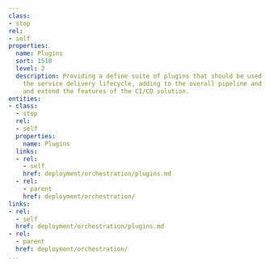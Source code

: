 ```yaml
---
class:
- stop
rel:
- self
properties:
  name: Plugins
  sort: 1510
  level: 2
  description: Providing a define suite of plugins that should be used as part of
    the service delivery lifecycle, adding to the overall pipeline and model flow,
    and extend the features of the CI/CD solution.
entities:
- class:
  - stop
  rel:
  - self
  properties:
    name: Plugins
  links:
  - rel:
    - self
    href: deployment/orchestration/plugins.md
  - rel:
    - parent
    href: deployment/orchestration/
links:
- rel:
  - self
  href: deployment/orchestration/plugins.md
- rel:
  - parent
  href: deployment/orchestration/
...
```

